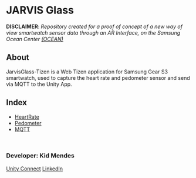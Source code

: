 # JARVIS Glass
 
**DISCLAIMER**: *Repository created for a proof of concept of a new way of view smartwatch sensor data 
through an AR Interface, on the Samsung Ocean Center [(OCEAN)](http://www.oceanbrasil.com)*

## About
JarvisGlass-Tizen is a Web Tizen application for Samsung Gear S3 smartwatch, used to capture the heart rate and pedometer sensor and send via MQTT to the Unity App.

## Index
* [HeartRate](https://github.com/kidkmon/JarvisGlass-Tizen/blob/master/js/heartRate.js)
* [Pedometer](https://github.com/kidkmon/JarvisGlass-Tizen/blob/master/js/pedometer.js)
* [MQTT](https://github.com/kidkmon/JarvisGlass-Tizen/blob/master/js/connection.js)


</br>
<div>
  <h3>Developer: Kid Mendes</h3>
  <a href="https://connect.unity.com/u/kid-mendes">Unity Connect</a>
  <a href="https://www.linkedin.com/in/kidmendes/">LinkedIn</a>  
</div>
  
